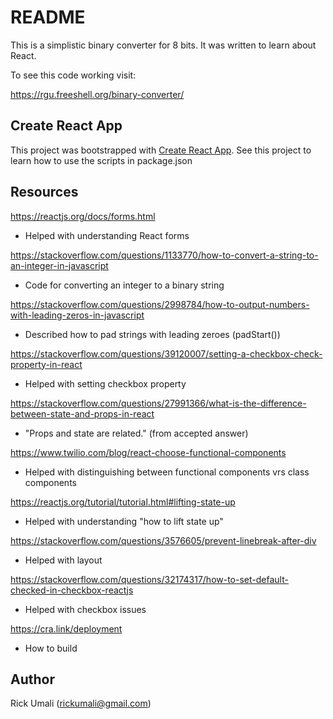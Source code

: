 # README

This is a simplistic binary converter for 8 bits. It was written
to learn about React.

To see this code working visit:

https://rgu.freeshell.org/binary-converter/

## Create React App

This project was bootstrapped with [Create React App](https://github.com/facebook/create-react-app). See this project to learn how to use the scripts
in package.json

## Resources

https://reactjs.org/docs/forms.html

- Helped with understanding React forms

https://stackoverflow.com/questions/1133770/how-to-convert-a-string-to-an-integer-in-javascript

- Code for converting an integer to a binary string

https://stackoverflow.com/questions/2998784/how-to-output-numbers-with-leading-zeros-in-javascript

- Described how to pad strings with leading zeroes (padStart())

https://stackoverflow.com/questions/39120007/setting-a-checkbox-check-property-in-react

- Helped with setting checkbox property

https://stackoverflow.com/questions/27991366/what-is-the-difference-between-state-and-props-in-react

- "Props and state are related." (from accepted answer)

https://www.twilio.com/blog/react-choose-functional-components

- Helped with distinguishing between functional components vrs class components

https://reactjs.org/tutorial/tutorial.html#lifting-state-up

- Helped with understanding "how to lift state up"

https://stackoverflow.com/questions/3576605/prevent-linebreak-after-div

- Helped with layout

https://stackoverflow.com/questions/32174317/how-to-set-default-checked-in-checkbox-reactjs

- Helped with checkbox issues

https://cra.link/deployment

- How to build

## Author

Rick Umali (rickumali@gmail.com)
